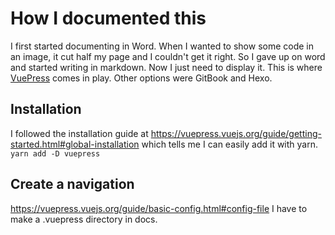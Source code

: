 # How I documented this

I first started documenting in Word. When I wanted to show some code in an image, it cut half my page and I couldn't get it right. So I gave up on word and started writing in markdown. Now I just need to display it. This is where [VuePress](https://vuepress.vuejs.org) comes in play. Other options were GitBook and Hexo.

## Installation

I followed the installation guide at https://vuepress.vuejs.org/guide/getting-started.html#global-installation
which tells me I can easily add it with yarn.  
`yarn add -D vuepress`

## Create a navigation

https://vuepress.vuejs.org/guide/basic-config.html#config-file
I have to make a .vuepress directory in docs.
